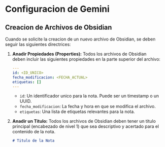 # Configuracion de Gemini

## Creacion de Archivos de Obsidian

Cuando se solicite la creacion de un nuevo archivo de Obsidian, se deben seguir las siguientes directrices:

1.  **Anadir Propiedades (Properties):** Todos los archivos de Obsidian deben incluir las siguientes propiedades en la parte superior del archivo:

    ```yaml
    ---
    id: <ID_UNICO>
    fecha_modificacion: <FECHA_ACTUAL>
    etiquetas: []
    ---
    ```

    -   `id`: Un identificador unico para la nota. Puede ser un timestamp o un UUID.
    -   `fecha_modificacion`: La fecha y hora en que se modifica el archivo.
    -   `etiquetas`: Una lista de etiquetas relevantes para la nota.

2.  **Anadir un Titulo:** Todos los archivos de Obsidian deben tener un titulo principal (encabezado de nivel 1) que sea descriptivo y acertado para el contenido de la nota.

    ```markdown
    # Titulo de la Nota
    ```

